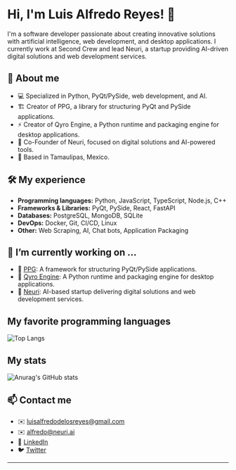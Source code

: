 # Hi, I'm Luis Alfredo Reyes! 👋

I'm a software developer passionate about creating innovative solutions with artificial intelligence, web development, and desktop applications. I currently work at Second Crew and lead Neuri, a startup providing AI-driven digital solutions and web development services.

## 🚀 About me
- 💻 Specialized in Python, PyQt/PySide, web development, and AI.
- 🏗️ Creator of PPG, a library for structuring PyQt and PySide applications.
- ⚡ Creator of Qyro Engine, a Python runtime and packaging engine for desktop applications.
- 🧠 Co-Founder of Neuri, focused on digital solutions and AI-powered tools.
- 📍 Based in Tamaulipas, Mexico.

## 🛠️ My experience
- **Programming languages:** Python, JavaScript, TypeScript, Node.js, C++
- **Frameworks & Libraries:** PyQt, PySide, React, FastAPI
- **Databases:** PostgreSQL, MongoDB, SQLite
- **DevOps:** Docker, Git, CI/CD, Linux
- **Other:** Web Scraping, AI, Chat bots, Application Packaging

## 📌 I’m currently working on ...
- 🔹 [PPG](https://github.com/Neuri-AI/PPG): A framework for structuring PyQt/PySide applications.
- 🔹 [Qyro Engine](https://github.com/Neuri-AI/Qyro): A Python runtime and packaging engine for desktop applications.
- 🔹 [Neuri](https://neuri.ai): AI-based startup delivering digital solutions and web development services.

## My favorite programming languages
![Top Langs](https://github-readme-stats.vercel.app/api/top-langs/?username=runesc&hide_progress=false)

## My stats
![Anurag's GitHub stats](https://github-readme-stats.vercel.app/api?username=runesc&show_icons=true&theme=dark)

## 📫 Contact me
- ✉️ luisalfredodelosreyes@gmail.com
- ✉️ alfredo@neuri.ai
- 💼 [LinkedIn](https://linkedin.com/in/luisalfredoreyes)
- 🐦 [Twitter](https://twitter.com/Fredo_Dev)

---


<!--
**runesc/runesc** is a ✨ _special_ ✨ repository because its `README.md` (this file) appears on your GitHub profile.

Here are some ideas to get you started:

- 🔭 I’m currently working on ...
- 🌱 I’m currently learning ...
- 👯 I’m looking to collaborate on ...
- 🤔 I’m looking for help with ...
- 💬 Ask me about ...
- 📫 How to reach me: ...
- 😄 Pronouns: ...
- ⚡ Fun fact: ...
-->
